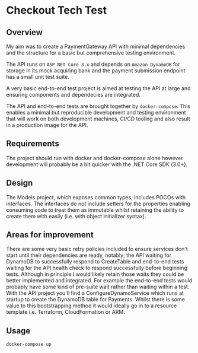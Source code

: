 
# Checkout Tech Test
## Overview
My aim was to create a PaymentGateway API with minimal dependencies and the structure for a basic but comprehensive testing environment.

The API runs on `ASP.NET Core 3.x` and depends on `Amazon DynamoDB` for storage in its mock acquiring bank and the payment submission endpoint has a small unit test suite.

A very basic end-to-end test project is aimed at testing the API at large and ensuring components and dependecies are integrated.

The API and end-to-end tests are brought together by `docker-compose`. This enables a minimal but reproducible development and testing environment that will work on both development machines, CI/CD tooling and also result in a production image for the API.

## Requirements
The project should run with docker and docker-compose alone however development will probably be a bit quicker with the .NET Core SDK (3.0+). 

## Design
The Models project, which exposes common types, includes POCOs with interfaces. The interfaces do not include setters for the properties enabling consuming code to treat them as immutable whilst retaining the ability to create them with easily (i.e. with object initializer syntax).

## Areas for improvement
There are some very basic retry policies included to ensure services don't start until their dependencies are ready, notably; the API waiting for DynamoDB to successfully respond to CreateTable and end-to-end tests waiting for the API health check to respond successfully before beginning tests. Although in principle I would likely retain those waits they could be better implemented and integrated. For example the end-to-end tests would probably have some kind of pre-suite wait rather than waiting within a test.
With the API project you'll find a ConfigureDynamoService which runs at startup to create the DynamoDB table for Payments. Whilst there is some value to this bootstrapping method it would ideally go in to a resource template i.e. Terraform, CloudFormation or ARM.

## Usage
`docker-compose up`
